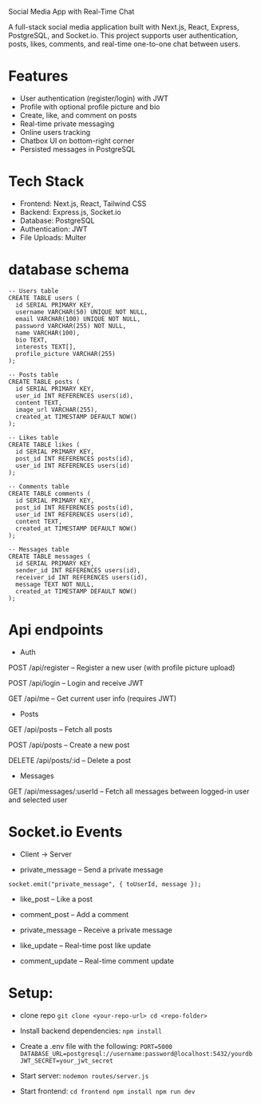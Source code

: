 Social Media App with Real-Time Chat

A full-stack social media application built with Next.js, React, Express, PostgreSQL, and Socket.io. This project supports user authentication, posts, likes, comments, and real-time one-to-one chat between users.

# Features

- User authentication (register/login) with JWT
- Profile with optional profile picture and bio
- Create, like, and comment on posts
- Real-time private messaging
- Online users tracking
- Chatbox UI on bottom-right corner
- Persisted messages in PostgreSQL

# Tech Stack

- Frontend: Next.js, React, Tailwind CSS
- Backend: Express.js, Socket.io
- Database: PostgreSQL
- Authentication: JWT
- File Uploads: Multer

# database schema
```
-- Users table
CREATE TABLE users (
  id SERIAL PRIMARY KEY,
  username VARCHAR(50) UNIQUE NOT NULL,
  email VARCHAR(100) UNIQUE NOT NULL,
  password VARCHAR(255) NOT NULL,
  name VARCHAR(100),
  bio TEXT,
  interests TEXT[],
  profile_picture VARCHAR(255)
);

-- Posts table
CREATE TABLE posts (
  id SERIAL PRIMARY KEY,
  user_id INT REFERENCES users(id),
  content TEXT,
  image_url VARCHAR(255),
  created_at TIMESTAMP DEFAULT NOW()
);

-- Likes table
CREATE TABLE likes (
  id SERIAL PRIMARY KEY,
  post_id INT REFERENCES posts(id),
  user_id INT REFERENCES users(id)
);

-- Comments table
CREATE TABLE comments (
  id SERIAL PRIMARY KEY,
  post_id INT REFERENCES posts(id),
  user_id INT REFERENCES users(id),
  content TEXT,
  created_at TIMESTAMP DEFAULT NOW()
);

-- Messages table
CREATE TABLE messages (
  id SERIAL PRIMARY KEY,
  sender_id INT REFERENCES users(id),
  receiver_id INT REFERENCES users(id),
  message TEXT NOT NULL,
  created_at TIMESTAMP DEFAULT NOW()
);
```

# Api endpoints

- Auth

POST /api/register – Register a new user (with profile picture upload)

POST /api/login – Login and receive JWT

GET /api/me – Get current user info (requires JWT)

- Posts

GET /api/posts – Fetch all posts

POST /api/posts – Create a new post

DELETE /api/posts/:id – Delete a post

- Messages

GET /api/messages/:userId – Fetch all messages between logged-in user and selected user

# Socket.io Events

- Client → Server

- private_message – Send a private message

```socket.emit("private_message", { toUserId, message });```


- like_post – Like a post

- comment_post – Add a comment



- private_message – Receive a private message

- like_update – Real-time post like update

- comment_update – Real-time comment update

# Setup:

- clone repo
``git clone <your-repo-url>
cd <repo-folder>
``

- Install backend dependencies:
``npm install``

- Create a .env file with the following:
``PORT=5000
DATABASE_URL=postgresql://username:password@localhost:5432/yourdb
JWT_SECRET=your_jwt_secret
``

- Start server:
``nodemon routes/server.js
``

- Start frontend:
``cd frontend
npm install
npm run dev
``